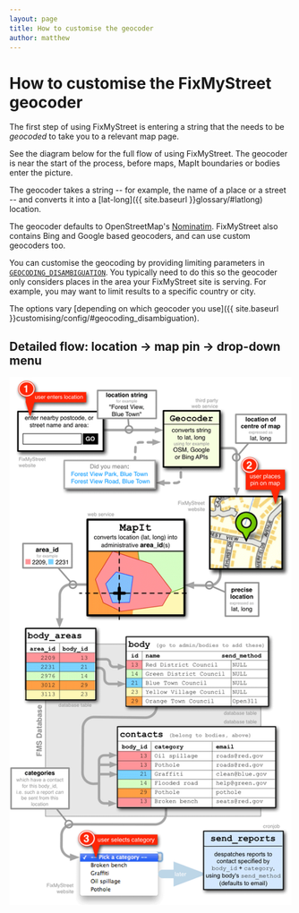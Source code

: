 ```yaml
---
layout: page
title: How to customise the geocoder
author: matthew
---
```


# How to customise the FixMyStreet geocoder

<p class="lead">
  The first step of using FixMyStreet is entering a string
  that the needs to be <em>geocoded</em> to take you to a relevant map page.
</p>

See the diagram below for the full flow of using FixMyStreet. The geocoder is
near the start of the process, before maps, MapIt boundaries or bodies enter
the picture.

The geocoder takes a string -- for example, the name of a place or a street --
and converts it into a [lat-long]({{ site.baseurl }}glossary/#latlong) location.

The geocoder defaults to OpenStreetMap's [Nominatim](http://nominatim.openstreetmap.org).
FixMyStreet also contains Bing and Google based geocoders, and can use
custom geocoders too.

You can customise the geocoding by providing limiting parameters in
<code><a href="{{ site.baseurl }}customising/config/#geocoding_disambiguation">GEOCODING_DISAMBIGUATION</a></code>.
You typically need to do this so the geocoder only considers places in the area
your FixMyStreet site is serving. For example, you may want to limit results to
a specific country or city.

The options vary [depending on which geocoder you use]({{ site.baseurl }}customising/config/#geocoding_disambiguation).

## Detailed flow: location &rarr; map pin &rarr; drop-down menu

![FMS bodies and contacts](/assets/img/fms_bodies_and_contacts.png)
